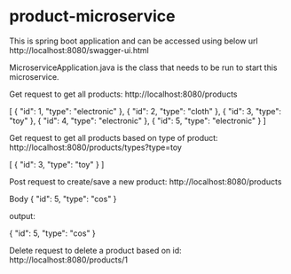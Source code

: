 # product-microservice

This is spring boot application and can be accessed using below url
http://localhost:8080/swagger-ui.html

MicroserviceApplication.java is the class that needs to be run to start this microservice.

Get request to get all products:
http://localhost:8080/products

[
    {
        "id": 1,
        "type": "electronic"
    },
    {
        "id": 2,
        "type": "cloth"
    },
    {
        "id": 3,
        "type": "toy"
    },
    {
        "id": 4,
        "type": "electronic"
    },
    {
        "id": 5,
        "type": "electronic"
    }
]

Get request to get all products based on type of product:
http://localhost:8080/products/types?type=toy

[
    {
        "id": 3,
        "type": "toy"
    }
]

Post request to create/save a new product:
http://localhost:8080/products

Body 
{
        "id": 5,
        "type": "cos"
}

output:

{
        "id": 5,
        "type": "cos"
}

Delete request to delete a product based on id:
http://localhost:8080/products/1
